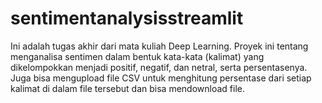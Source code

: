 # sentimentanalysisstreamlit
Ini adalah tugas akhir dari mata kuliah Deep Learning. Proyek ini tentang menganalisa sentimen dalam bentuk kata-kata (kalimat) yang dikelompokkan menjadi positif, negatif, dan netral, serta persentasenya. Juga bisa mengupload file CSV untuk menghitung persentase dari setiap kalimat di dalam file tersebut dan bisa mendownload file.
